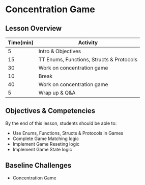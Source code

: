 # Concentration Game

## Lesson Overview

| **Time(min)** | **Activity**                              |
| ------------- | ---------------------------               |
| 5             | Intro & Objectives                        |
| 15            | TT Enums, Functions, Structs & Protocols  |
| 30            | Work on concentration game                |
| 10            | Break                                     |
| 40            | Work on concentration game                |
| 5             | Wrap up & Q&A                             |

## Objectives & Competencies

By the end of this lesson, students should be able to:

- Use Enums, Functions, Structs & Protocols in Games
- Complete Game Matching logic
- Implement Game Reseting logic
- Implement Game State logic


## Baseline Challenges

- Concentration Game
